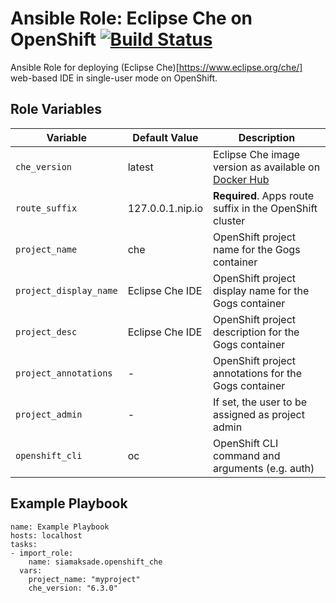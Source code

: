 Ansible Role: Eclipse Che on OpenShift
[![Build Status](https://travis-ci.org/siamaksade/ansible-openshift-che.svg?branch=master)](https://travis-ci.org/siamaksade/ansible-openshift-che)
=========

Ansible Role for deploying (Eclipse Che)[https://www.eclipse.org/che/] web-based IDE in 
single-user mode on OpenShift. 


Role Variables
------------

| Variable                  | Default Value    | Description   |
|---------------------------|------------------|---------------|
|`che_version`              | latest           | Eclipse Che image version as available on [Docker Hub](https://hub.docker.com/r/eclipse/che/tags/) |
|`route_suffix`             | 127.0.0.1.nip.io | **Required**. Apps route suffix in the OpenShift cluster |
|`project_name`             | che              | OpenShift project name for the Gogs container  |
|`project_display_name`     | Eclipse Che IDE  | OpenShift project display name for the Gogs container  |
|`project_desc`             | Eclipse Che IDE  | OpenShift project description for the Gogs container |
|`project_annotations`      | -                | OpenShift project annotations for the Gogs container |
|`project_admin`            | -                | If set, the user to be assigned as project admin |
|`openshift_cli`            | oc               | OpenShift CLI command and arguments (e.g. auth)       | 


Example Playbook
------------

```
name: Example Playbook
hosts: localhost
tasks:
- import_role:
    name: siamaksade.openshift_che
  vars:
    project_name: "myproject"
    che_version: "6.3.0"
```